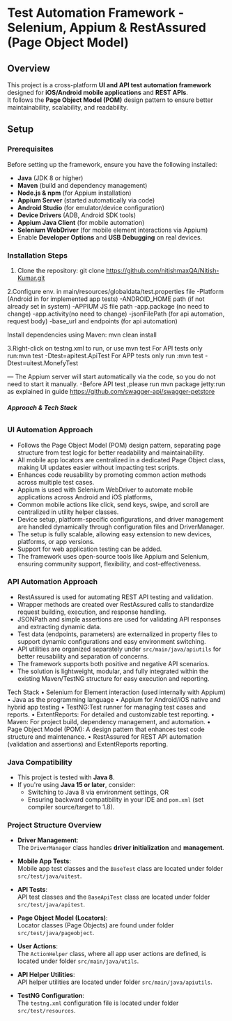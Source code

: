# Test Automation Framework - Selenium, Appium & RestAssured (Page Object Model)

## Overview

This project is a cross-platform **UI and API test automation framework** designed for **iOS/Android mobile applications** and **REST APIs**.  
It follows the **Page Object Model (POM)** design pattern to ensure better maintainability, scalability, and readability.


##  Setup

### Prerequisites

Before setting up the framework, ensure you have the following installed:

- **Java** (JDK 8 or higher)
- **Maven** (build and dependency management)
- **Node.js & npm** (for Appium installation)
- **Appium Server** (started automatically via code)
- **Android Studio** (for emulator/device configuration)
- **Device Drivers** (ADB, Android SDK tools)
- **Appium Java Client** (for mobile automation)
- **Selenium WebDriver** (for mobile element interactions via Appium)
- Enable **Developer Options** and **USB Debugging** on real devices.

### Installation Steps

1. Clone the repository:
git clone https://github.com/nitishmaxQA/Nitish-Kumar.git


2.Configure env. in main/resources/globaldata/test.properties file
-Platform (Android in for implemented app tests)
-ANDROID_HOME path (if not already set in system)
-APPIUM JS file path
-app.package (no need to change)
-app.activity(no need to change)
-jsonFilePath (for api automation, request body)
-base_url and endpoints (for api automation)

Install dependencies using Maven:
mvn clean install

3.Right-click on testng.xml to run, or use mvn test 
For API tests only run:mvn test -Dtest=apitest.ApiTest
For APP tests only run :mvn test -Dtest=uitest.MonefyTest


— The Appium server will start automatically via the code, so you do not need to start it manually.
-Before API test ,please run mvn package jetty:run as explained in guide https://github.com/swagger-api/swagger-petstore


###### **Approach & Tech Stack**

### UI Automation Approach

- Follows the Page Object Model (POM) design pattern, separating page structure from test logic for better readability and maintainability.
- All mobile app locators are centralized in a dedicated Page Object class, making UI updates easier without impacting test scripts.
- Enhances code reusability by promoting common action methods across multiple test cases.
- Appium is used with Selenium WebDriver to automate mobile applications across Android and iOS platforms, 
- Common mobile actions like click, send keys, swipe, and scroll are centralized in utility helper classes.
- Device setup, platform-specific configurations, and driver management are handled dynamically through configuration files and DriverManager.
- The setup is fully scalable, allowing easy extension to new devices, platforms, or app versions.
- Support for web application testing can be added.
- The framework uses open-source tools like Appium and Selenium, ensuring community support, flexibility, and cost-effectiveness.

### API Automation Approach

- RestAssured is used for automating REST API testing and validation.
- Wrapper methods are created over RestAssured calls to standardize request building, execution, and response handling.
- JSONPath and simple assertions are used for validating API responses and extracting dynamic data.
- Test data (endpoints, parameters) are externalized in property files to support dynamic configurations and easy environment switching.
- API utilities are organized separately under `src/main/java/apiutils` for better reusability and separation of concerns.
- The framework supports both positive and negative API scenarios.
- The solution is lightweight, modular, and fully integrated within the existing Maven/TestNG structure for easy execution and reporting.

Tech Stack
	•	Selenium for Element interaction (used internally with Appium)
	•	Java as the programming language
	•	Appium for Android/iOS native and hybrid app testing
	•	TestNG:Test runner for managing test cases and reports.
	•	ExtentReports: For detailed and customizable test reporting.
	•	Maven: For project build, dependency management, and automation.
	•	Page Object Model (POM): A design pattern that enhances test code structure and maintenance.
	•	RestAssured for REST API automation (validation and assertions) and ExtentReports reporting.

### Java Compatibility

- This project is tested with **Java 8**.
- If you're using **Java 15 or later**, consider:
  - Switching to Java 8 via environment settings, OR
  - Ensuring backward compatibility in your IDE and `pom.xml` (set compiler source/target to 1.8).
  
### Project Structure Overview

- **Driver Management**:  
  The `DriverManager` class handles **driver initialization** and **management**.

- **Mobile App Tests**:  
  Mobile app test classes and the `BaseTest` class are located under folder `src/test/java/uitest`.

- **API Tests**:  
  API test classes and the `BaseApiTest` class are located under folder `src/test/java/apitest`.

- **Page Object Model (Locators)**:  
  Locator classes (Page Objects) are found under folder `src/test/java/pageobject`.

- **User Actions**:  
  The `ActionHelper` class, where all app user actions are defined, is located under folder `src/main/java/utils`.

- **API Helper Utilities**:  
  API helper utilities are located under folder `src/main/java/apiutils`.

- **TestNG Configuration**:  
  The `testng.xml` configuration file is located under folder `src/test/resources`.



